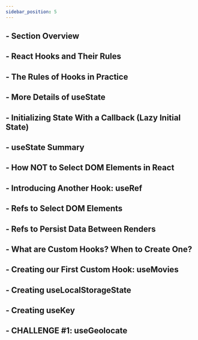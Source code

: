 ```yaml
---
sidebar_position: 5
---
```


## - Section Overview

## - React Hooks and Their Rules

## - The Rules of Hooks in Practice

## - More Details of useState

## - Initializing State With a Callback (Lazy Initial State)

## - useState Summary

## - How NOT to Select DOM Elements in React

## - Introducing Another Hook: useRef

## - Refs to Select DOM Elements

## - Refs to Persist Data Between Renders

## - What are Custom Hooks? When to Create One?

## - Creating our First Custom Hook: useMovies

## - Creating useLocalStorageState

## - Creating useKey

## - CHALLENGE #1: useGeolocate
